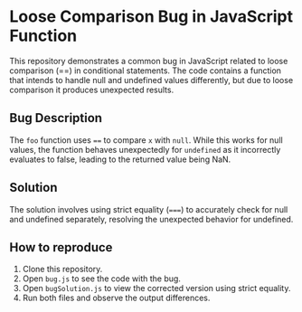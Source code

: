 # Loose Comparison Bug in JavaScript Function

This repository demonstrates a common bug in JavaScript related to loose comparison (==) in conditional statements. The code contains a function that intends to handle null and undefined values differently, but due to loose comparison it produces unexpected results.

## Bug Description
The `foo` function uses `==` to compare `x` with `null`. While this works for null values, the function behaves unexpectedly for `undefined` as it incorrectly evaluates to false, leading to the returned value being NaN. 

## Solution
The solution involves using strict equality (`===`) to accurately check for null and undefined separately, resolving the unexpected behavior for undefined.  

## How to reproduce
1. Clone this repository.
2. Open `bug.js` to see the code with the bug.
3. Open `bugSolution.js` to view the corrected version using strict equality.
4. Run both files and observe the output differences.